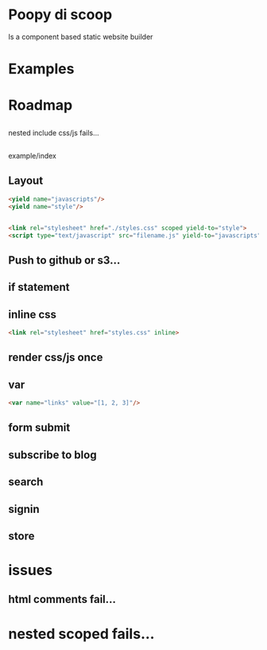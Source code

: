 # Poopy di scoop
Is a component based static website builder

# Examples

# Roadmap
##
nested include css/js fails...

## 
example/index
<example />

## Layout
```html
<yield name="javascripts"/>
<yield name="style"/>


<link rel="stylesheet" href="./styles.css" scoped yield-to="style">
<script type="text/javascript" src="filename.js" yield-to="javascripts"></script>
````

## Push to github or s3...

## if statement

## inline css
```html
<link rel="stylesheet" href="styles.css" inline>
```

## render css/js once

## var
```html
<var name="links" value="[1, 2, 3]"/>
```

## form submit
## subscribe to blog
## search
## signin
## store

# issues
## html comments fail...
# nested scoped fails...
